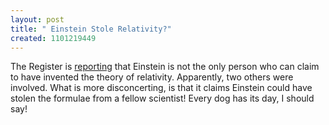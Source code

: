 ```yaml
--- 
layout: post
title: " Einstein Stole Relativity?"
created: 1101219449
---
```

The Register is <a href="http://www.theregister.co.uk/2004/11/15/einstein_relativity/">reporting</a> that Einstein is not the only person who can claim to have invented the theory of relativity. Apparently, two others were involved. What is more disconcerting, is that it claims Einstein could have stolen the formulae from a fellow scientist! Every dog has its day, I should say!
